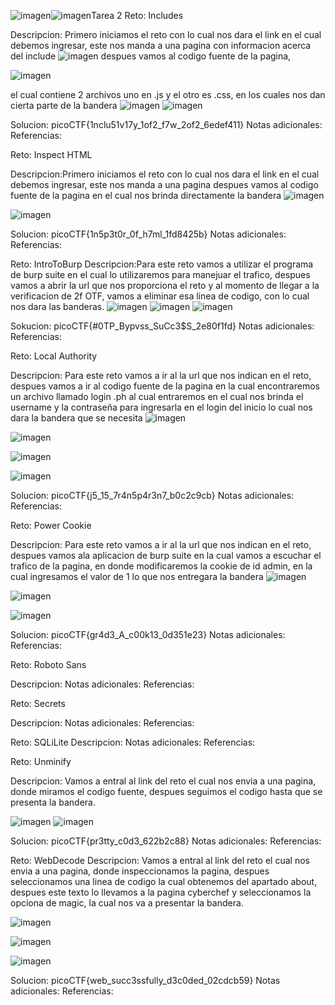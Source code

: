 ![imagen](https://github.com/user-attachments/assets/90bb32b5-d697-46b0-b93d-b501e3d21b56)![imagen](https://github.com/user-attachments/assets/3169afff-6d8f-4355-a471-e0dd97b047a3)Tarea 2
Reto:  Includes

Descripcion:
Primero iniciamos el reto con lo cual nos dara el link en el cual debemos ingresar, este nos manda a una pagina con informacion acerca del include
![imagen](https://github.com/user-attachments/assets/3e08e470-c971-4275-b818-9e9a0bd98590)
despues vamos al codigo fuente de la pagina, 

![imagen](https://github.com/user-attachments/assets/9aafcb77-0704-4a81-9e77-d471d5d20244)

el cual contiene 2 archivos uno en .js y el otro es .css, en los cuales nos dan cierta parte de la bandera
![imagen](https://github.com/user-attachments/assets/a7f9a5f5-fe2c-42df-979e-f5542637e15e)
![imagen](https://github.com/user-attachments/assets/e89022ad-58cf-47ed-86ad-121394677422)

Solucion: 
picoCTF{1nclu51v17y_1of2_f7w_2of2_6edef411}
Notas adicionales:
Referencias:


Reto:    Inspect HTML

Descripcion:Primero iniciamos el reto con lo cual nos dara el link en el cual debemos ingresar, este nos manda a una pagina
despues vamos al codigo fuente de la pagina en el cual nos brinda directamente la bandera
![imagen](https://github.com/user-attachments/assets/8f04902c-929c-4e9b-8919-108c2501f50d)

![imagen](https://github.com/user-attachments/assets/109a3100-39fd-446c-bffd-8d175bbfc736)

Solucion: picoCTF{1n5p3t0r_0f_h7ml_1fd8425b}
Notas adicionales:
Referencias:


Reto:    IntroToBurp
Descripcion:Para este reto vamos a utilizar el programa de burp suite en el cual lo utilizaremos para manejuar el trafico, despues vamos a abrir la url que nos proporciona el reto y al momento de llegar a la verificacion de 2f OTF, vamos a eliminar esa linea de codigo, con lo cual nos dara las banderas.
![imagen](https://github.com/user-attachments/assets/94973a6c-092f-44cc-a5f7-ace9e56bdefa)
![imagen](https://github.com/user-attachments/assets/974c6606-066a-4bdb-8418-6d0131e39228)
![imagen](https://github.com/user-attachments/assets/f42c8af9-3ad8-419e-b0c0-b6e841cdbc06)

Sokucion:  picoCTF{#0TP_Bypvss_SuCc3$S_2e80f1fd}
Notas adicionales:
Referencias:


Reto:   Local Authority

Descripcion:
Para este reto vamos a ir al la url que nos indican en el reto, despues vamos a ir al codigo fuente de la pagina en la cual encontraremos un archivo llamado login .ph al cual entraremos en el cual nos brinda el username y la contraseña para ingresarla en el login del inicio lo cual nos dara la bandera que se necesita 
![imagen](https://github.com/user-attachments/assets/d7881553-22bb-4621-8626-882784d02aff)

![imagen](https://github.com/user-attachments/assets/53848772-c820-437f-a86b-50e247c32e43)

![imagen](https://github.com/user-attachments/assets/3ffc3aa3-6998-4f57-89e4-840f1de7ce00)

![imagen](https://github.com/user-attachments/assets/a76ac0dc-4bd5-4449-9bbd-433a0fbee0b3)

Solucion: picoCTF{j5_15_7r4n5p4r3n7_b0c2c9cb} 
Notas adicionales:
Referencias:


Reto:    Power Cookie

Descripcion: Para este reto vamos a ir al la url que nos indican en el reto, despues vamos ala aplicacion de burp suite en la cual vamos a escuchar el trafico de la pagina, en donde modificaremos la cookie de id admin, en la cual ingresamos el valor de 1 lo que nos entregara la bandera 
![imagen](https://github.com/user-attachments/assets/4d8b1b75-6491-4138-9b4b-d2a95f69ef18)

![imagen](https://github.com/user-attachments/assets/80bc09a1-6108-4cae-98c2-94b722332164)

![imagen](https://github.com/user-attachments/assets/04c2d2fd-d5d3-4a75-a907-8abdf51af9f2)

Solucion: picoCTF{gr4d3_A_c00k13_0d351e23}
Notas adicionales:
Referencias:


Reto:    Roboto Sans

Descripcion:
Notas adicionales:
Referencias:


Reto:    Secrets

Descripcion:
Notas adicionales:
Referencias:


Reto:    SQLiLite
Descripcion:
Notas adicionales:
Referencias:


Reto: Unminify

Descripcion:
Vamos a entral al link del reto el cual nos envia a una pagina, donde miramos el codigo fuente, despues seguimos el codigo hasta que se presenta la bandera.

![imagen](https://github.com/user-attachments/assets/beb717fe-df87-4cf5-8318-f7b15c0a14a7)
![imagen](https://github.com/user-attachments/assets/8dc0d39e-6121-4b1b-acd1-1adb4bc1fcc6)

Solucion: picoCTF{pr3tty_c0d3_622b2c88}
Notas adicionales:
Referencias:


Reto:    WebDecode
Descripcion: Vamos a entral al link del reto el cual nos envia a una pagina, donde inspeccionamos la pagina, despues seleccionamos una linea de codigo la cual obtenemos del apartado about, despues este texto lo llevamos a la pagina cyberchef y seleccionamos la opciona de magic, la cual nos va a  presentar la bandera.

![imagen](https://github.com/user-attachments/assets/6374c0af-db36-4576-8697-a1ce757f73f0)

![imagen](https://github.com/user-attachments/assets/e9e5c222-e01a-44ba-bbf8-aab58774b5db)

![imagen](https://github.com/user-attachments/assets/9eaa4a05-afa6-4522-821c-b65d54137575)

Solucion: picoCTF{web_succ3ssfully_d3c0ded_02cdcb59}
Notas adicionales:
Referencias:
